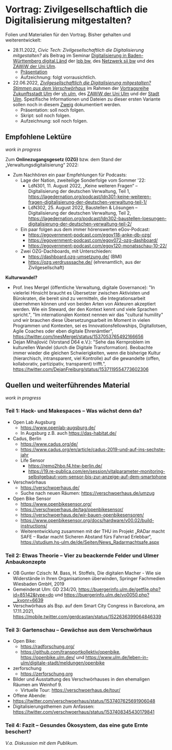 # Vortrag: Zivilgesellschaftlich die Digitalisierung mitgestalten?

Folien und Materialien für den Vortrag. Bisher gehalten und weiterentwickelt:
* 28.11.2022, _Civic Tech: Zivilgesellschaftlich die Digitalisierung mitgestalten?_ als Beitrag im Seminar [Digitalisierung in Baden-Württemberg digital.Länd](https://www.lpb-bw.de/einzelansicht-aktuell/digitalisierung-in-baden-wuerttemberg-digital-laen-28-11-2022) der [lpb bw](https://www.lpb-bw.de), des [Netzwerk sii bw](https://netzwerk-sii-bw.de/) und des [ZAWiW der Uni Ulm](https://www.uni-ulm.de/einrichtungen/zawiw/).
  * [Präsentation](https://github.com/verschwoerhaus/vortrag-zivilgesellschaftlich-die-digitalisierung-mitgestalten/blob/main/2022-11-28-civic_tech-zivilgesellschaftlich_digitalisierung_mitgestalten-Digitalisierung%20in%20Baden-W%C3%BCrttemberg%20digital.L%C3%A4nd.pdf)
  * Aufzeichnung: folgt vorrausichtlich.
* 22.06.2022, _[Zivilgesellschaftlich die Digitalisierung mitgestalten? Stimmen aus dem Verschwörhaus](https://www.vh-ulm.de/vh-programm/kurs-finder/detail/kurs/zukunftsstadt-ulm-zivilgesellschaftlich-die-digitalisierung-mitgestalten/21H0841010)_ im Rahmen der [Vortragsreihe Zukunftsstadt Ulm](https://www.ulm.de/leben-in-ulm/digitale-stadt/meldungen/vortragsreihe_vh-_2021_okt) der [vh ulm](vh-ulm.de), des [ZAWiW der Uni Ulm](https://www.uni-ulm.de/einrichtungen/zawiw/) und der [Stadt Ulm](https://www.ulm.de/). Spezifische Informationen und Dateien zu dieser ersten Variante sollen noch in diesem [Zweig](https://github.com/verschwoerhaus/vortrag-zivilgesellschaftlich-die-digitalisierung-mitgestalten/tree/2022-06-22-vh-ulm) dokumentiert werden.
  * Präsentation: soll noch folgen.
  * Skript: soll noch folgen.
  * Aufzeichnung: soll noch folgen.


## Empfohlene Lektüre

_work in progress_

Zum __Onlinezugangsgesetz (OZG)__ bzw. dem Stand der „Verwaltungsdigitalisierung“ 2022:
* Zum Nachhören ein paar Empfehlungen für Podcasts:
  * Lage der Nation, zweiteilige Sonderfolge vom Sommer '22:
    * LdN301, 11. August 2022, „Keine weiteren Fragen“ – Digitalisierung der deutschen Verwaltung, Teil 1, https://lagedernation.org/podcast/ldn301-keine-weiteren-fragen-digitalisierung-der-deutschen-verwaltung-teil-1/
    * LdN302, 25. August 2022, Baustellen & Lösungen – Digitalisierung der deutschen Verwaltung, Teil 2, https://lagedernation.org/podcast/ldn302-baustellen-loesungen-digitalisierung-der-deutschen-verwaltung-teil-2/
  * Ein paar folgen aus dem immer hörenswerten eGov-Podcast:
    * https://egovernment-podcast.com/egov118-anke-db-ozg/
    * https://egovernment-podcast.com/egov072-ozg-dashboard/
    * https://egovernment-podcast.com/egov120-monatsschau-10-22/
  * Zwei OZG-Dachboards, mit Unterschieden:
    * https://dashboard.ozg-umsetzung.de/ (BMI)
    * https://ozg.verdrusssache.de/ (ehrenamtlich, aus der Zivilgesellschaft)

__Kulturwandel?__
* Prof. Ines Mergel (öffentliche Verwaltung, digitale Governance): "In vielerlei Hinsicht braucht es Übersetzer zwischen Aktivisten und Bürokraten, die bereit sind zu vermitteln, die Integrationsarbeit übernehmen können und von beiden Arten von Akteuren akzeptiert werden. Wie ein Steward, der den Kontext kennt und viele Sprachen spricht.", "Im internationalen Kontext nennen wir das "cultural humility" und wir brauchen diese Übersetzungsarbeit im Moment in vielen Programmen und Kontexten, sei es Innovationsfellowships, Digitallotsen, Agile Coaches oder eben digitale Ehrenämtler", https://twitter.com/InesMergel/status/1537053765492166656
* Dejan Mihajlović (Vorstand D64 e.V.): "Sehe das Kernproblem im kulturellen Wandel (durch die Digitale Transformation). Beobachte immer wieder die gleichen Schwierigkeiten, wenn die bisherige Kultur (hierarchisch, intransparent, viel Kontrolle) auf die gewandelte (offen, kollaborativ, partizipativ, transparent) trifft.", https://twitter.com/DejanFreiburg/status/1537119554773602306



## Quellen und weiterführendes Material

_work in progress_

### Teil 1: Hack- und Makespaces – Was wächst denn da?

* Open Lab Augsburg
  * https://www.openlab-augsburg.de/
  * In Augsburg z.B. auch https://das-habitat.de/
* Cadus, Berlin
  * https://www.cadus.org/de/
  * https://www.cadus.org/en/article/cadus-2019-und-auf-ins-sechste-jahr
  * Life Sensor
    * https://remo2hbo.f4.htw-berlin.de/
    * https://19.re-publica.com/en/session/vitalparameter-monitoring-selbstgebaut-vom-sensor-bis-zur-anzeige-auf-dem-smartphone
* Verschwörhaus
  * https://verschwoerhaus.de/
  * Suche nach neuen Räumen: https://verschwoerhaus.de/umzug
* Open Bike Sensor
  * https://www.openbikesensor.org/
  * https://verschwoerhaus.de/tag/openbikesensor/
  * https://verschwoerhaus.de/wir-bauen-openbikesensoren/
  * https://www.openbikesensor.org/docs/hardware/v00.02/build-instructions/
  * Weiterentwicklung zusammen mit der THU im Projekt „RADar macht SAFE – Radar macht Sicheren Abstand fürs Fahrrad Erlebbar“, https://studium.hs-ulm.de/de/Seiten/News_Radarmachtsafe.aspx


### Teil 2: Etwas Theorie – Vier zu beackernde Felder und Ulmer Anbaukonzepte

* OB Gunter Czisch: M. Bass, H. Stoffels, Die digitalen Macher - Wie sie Widerstände in Ihren Organisationen überwinden, Springer Fachmedien Wiesbaden GmbH, 2019
* Gemeinderat Ulm: GD 234/20, https://buergerinfo.ulm.de/getfile.php?id=85142&type=do und https://buergerinfo.ulm.de/vo0050.php?__kvonr=6639
* Verschwörhaus als Bsp. auf dem Smart City Congress in Barcelona, am 17.11.2021, https://mobile.twitter.com/gerdcastan/status/1522636399064846339


### Teil 3: Gartenschau – Gewächse aus dem Verschwörhaus

* Open Bike:
  * https://radforschung.org/
  * https://github.com/transportkollektiv/openbike, https://openbike.ulm.dev/ und https://www.ulm.de/leben-in-ulm/digitale-stadt/meldungen/openbike
* zerforschung
  * https://zerforschung.org
* Bilder und Ausstattung des Verschwörhauses in den ehemaligen Räumen am Weinhof 9.
  * Virtuelle Tour: https://verschwoerhaus.de/tour/
* Offene Abende:
 * https://twitter.com/verschwoerhaus/status/1537407625691906048
* Digitalisierungsthemen zum Anfassen: https://twitter.com/verschwoerhaus/status/1537408345430179841


### Teil 4: Fazit – Gesundes Ökosystem, das eine gute Ernte beschert?

_V.a. Diskussion mit dem Publikum._

